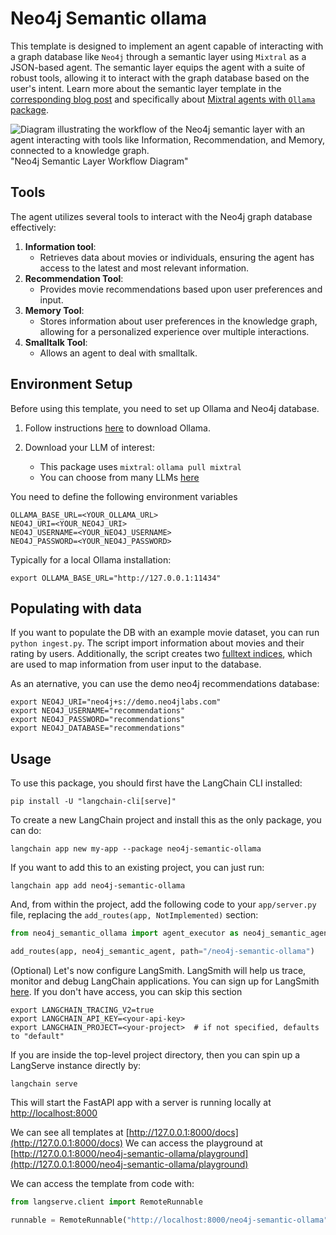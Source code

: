 # Neo4j Semantic ollama

This template is designed to implement an agent capable of interacting with a 
graph database like `Neo4j` through a semantic layer using `Mixtral` as 
a JSON-based agent.
The semantic layer equips the agent with a suite of robust tools, 
allowing it to interact with the graph database based on the user's intent.
Learn more about the semantic layer template in the 
[corresponding blog post](https://medium.com/towards-data-science/enhancing-interaction-between-language-models-and-graph-databases-via-a-semantic-layer-0a78ad3eba49) and specifically about [Mixtral agents with `Ollama` package](https://blog.langchain.dev/json-based-agents-with-ollama-and-langchain/).

![Diagram illustrating the workflow of the Neo4j semantic layer with an agent interacting with tools like Information, Recommendation, and Memory, connected to a knowledge graph.](https://raw.githubusercontent.com/langchain-ai/langchain/master/templates/neo4j-semantic-ollama/static/workflow.png)
"Neo4j Semantic Layer Workflow Diagram"

## Tools

The agent utilizes several tools to interact with the Neo4j graph database effectively:

1. **Information tool**:
   - Retrieves data about movies or individuals, ensuring the agent has access to the latest and most relevant information.
2. **Recommendation Tool**:
   - Provides movie recommendations based upon user preferences and input.
3. **Memory Tool**:
   - Stores information about user preferences in the knowledge graph, allowing for a personalized experience over multiple interactions.
4. **Smalltalk Tool**:
   - Allows an agent to deal with smalltalk.

## Environment Setup

Before using this template, you need to set up Ollama and Neo4j database.

1. Follow instructions [here](https://python.langchain.com/docs/integrations/chat/ollama) to download Ollama.

2. Download your LLM of interest:

    * This package uses `mixtral`: `ollama pull mixtral`
    * You can choose from many LLMs [here](https://ollama.ai/library)

You need to define the following environment variables

```
OLLAMA_BASE_URL=<YOUR_OLLAMA_URL>
NEO4J_URI=<YOUR_NEO4J_URI>
NEO4J_USERNAME=<YOUR_NEO4J_USERNAME>
NEO4J_PASSWORD=<YOUR_NEO4J_PASSWORD>
```

Typically for a local Ollama installation:

```shell
export OLLAMA_BASE_URL="http://127.0.0.1:11434"
```

## Populating with data

If you want to populate the DB with an example movie dataset, you can run `python ingest.py`.
The script import information about movies and their rating by users.
Additionally, the script creates two [fulltext indices](https://neo4j.com/docs/cypher-manual/current/indexes-for-full-text-search/), which are used to map information from user input to the database.

As an aternative, you can use the demo neo4j recommendations database:
```shell
export NEO4J_URI="neo4j+s://demo.neo4jlabs.com"
export NEO4J_USERNAME="recommendations"
export NEO4J_PASSWORD="recommendations"
export NEO4J_DATABASE="recommendations"
```

## Usage

To use this package, you should first have the LangChain CLI installed:

```shell
pip install -U "langchain-cli[serve]"
```

To create a new LangChain project and install this as the only package, you can do:

```shell
langchain app new my-app --package neo4j-semantic-ollama
```

If you want to add this to an existing project, you can just run:

```shell
langchain app add neo4j-semantic-ollama
```

And, from within the project, add the following code to your `app/server.py` file, replacing the `add_routes(app, NotImplemented)` section:
```python
from neo4j_semantic_ollama import agent_executor as neo4j_semantic_agent

add_routes(app, neo4j_semantic_agent, path="/neo4j-semantic-ollama")
```

(Optional) Let's now configure LangSmith. 
LangSmith will help us trace, monitor and debug LangChain applications. 
You can sign up for LangSmith [here](https://smith.langchain.com/). 
If you don't have access, you can skip this section

```shell
export LANGCHAIN_TRACING_V2=true
export LANGCHAIN_API_KEY=<your-api-key>
export LANGCHAIN_PROJECT=<your-project>  # if not specified, defaults to "default"
```

If you are inside the top-level project directory, then you can spin up a LangServe instance directly by:

```shell
langchain serve
```

This will start the FastAPI app with a server is running locally at 
[http://localhost:8000](http://localhost:8000)

We can see all templates at [http://127.0.0.1:8000/docs](http://127.0.0.1:8000/docs)
We can access the playground at [http://127.0.0.1:8000/neo4j-semantic-ollama/playground](http://127.0.0.1:8000/neo4j-semantic-ollama/playground)  

We can access the template from code with:

```python
from langserve.client import RemoteRunnable

runnable = RemoteRunnable("http://localhost:8000/neo4j-semantic-ollama")
```
